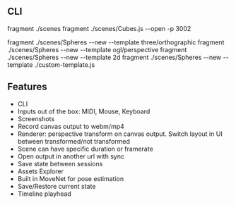 ## CLI

fragment ./scenes
fragment ./scenes/Cubes.js --open -p 3002

fragment ./scenes/Spheres --new --template three/orthographic
fragment ./scenes/Spheres --new --template ogl/perspective
fragment ./scenes/Spheres --new --template 2d
fragment ./scenes/Spheres --new --template ./custom-template.js

## Features
- CLI
- Inputs out of the box: MIDI, Mouse, Keyboard
- Screenshots
- Record canvas output to webm/mp4
- Renderer: perspective transform on canvas output. Switch layout in UI between transformed/not transformed
- Scene can have specific duration or framerate
- Open output in another url with sync
- Save state between sessions
- Assets Explorer
- Built in MoveNet for pose estimation
- Save/Restore current state
- Timeline playhead
